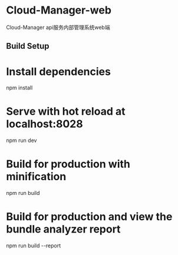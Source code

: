 # Cloud-Manager-web
Cloud-Manager api服务内部管理系统web端


## Build Setup

# Install dependencies
npm install

# Serve with hot reload at localhost:8028
npm run dev

# Build for production with minification
npm run build

# Build for production and view the bundle analyzer report
npm run build --report
```


